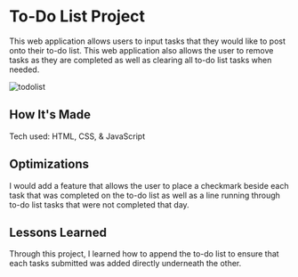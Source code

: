 # To-Do List Project

This web application allows users to input tasks that they would like to post onto their to-do list. This web application also allows the user to remove tasks as they are completed as well as clearing all to-do list tasks when needed.

![todolist](https://user-images.githubusercontent.com/47072462/53622739-d421e580-3bc8-11e9-837a-0158c0ed1639.png)

## How It's Made

Tech used: HTML, CSS, & JavaScript

## Optimizations

I would add a feature that allows the user to place a checkmark beside each task that was completed on the to-do list as well as a line running through to-do list tasks that were not completed that day.

## Lessons Learned
Through this project, I learned how to append the to-do list to ensure that each tasks submitted was added directly underneath the other.
